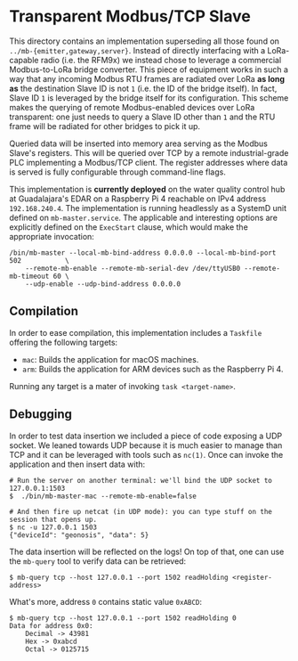 # Transparent Modbus/TCP Slave
This directory contains an implementation superseding all those found on `../mb-{emitter,gateway,server}`.
Instead of directly interfacing with a LoRa-capable radio (i.e. the RFM9x) we instead chose to leverage
a commercial Modbus-to-LoRa bridge converter. This piece of equipment works in such a way that any incoming
Modbus RTU frames are radiated over LoRa **as long as** the destination Slave ID is not `1` (i.e. the ID
of the bridge itself). In fact, Slave ID `1` is leveraged by the bridge itself for its configuration. This
scheme makes the querying of remote Modbus-enabled devices over LoRa transparent: one just needs to query
a Slave ID other than `1` and the RTU frame will be radiated for other bridges to pick it up.

Queried data will be inserted into memory area serving as the Modbus Slave's registers. This will be queried
over TCP by a remote industrial-grade PLC implementing a Modbus/TCP client. The register addresses where
data is served is fully configurable through command-line flags.

This implementation is **currently deployed** on the water quality control hub at Guadalajara's EDAR on
a Raspberry Pi 4 reachable on IPv4 address `192.168.240.4`. The implementation is running headlessly
as a SystemD unit defined on `mb-master.service`. The applicable and interesting options are explicitly
defined on the `ExecStart` clause, which would make the appropriate invocation:

    /bin/mb-master --local-mb-bind-address 0.0.0.0 --local-mb-bind-port 502           \
        --remote-mb-enable --remote-mb-serial-dev /dev/ttyUSB0 --remote-mb-timeout 60 \
        --udp-enable --udp-bind-address 0.0.0.0

## Compilation
In order to ease compilation, this implementation includes a `Taskfile` offering the following targets:

- `mac`: Builds the application for macOS machines.
- `arm`: Builds the application for ARM devices such as the Raspberry Pi 4.

Running any target is a mater of invoking `task <target-name>`.

## Debugging
In order to test data insertion we included a piece of code exposing a UDP socket. We leaned towards UDP
because it is much easier to manage than TCP and it can be leveraged with tools such as `nc(1)`. Once
can invoke the application and then insert data with:

    # Run the server on another terminal: we'll bind the UDP socket to 127.0.0.1:1503
    $  ./bin/mb-master-mac --remote-mb-enable=false

    # And then fire up netcat (in UDP mode): you can type stuff on the session that opens up.
    $ nc -u 127.0.0.1 1503
    {"deviceId": "geonosis", "data": 5}

The data insertion will be reflected on the logs! On top of that, one can use the `mb-query` tool
to verify data can be retrieved:

    $ mb-query tcp --host 127.0.0.1 --port 1502 readHolding <register-address>

What's more, address `0` contains static value `0xABCD`:

    $ mb-query tcp --host 127.0.0.1 --port 1502 readHolding 0
    Data for address 0x0:
        Decimal -> 43981
        Hex -> 0xabcd
        Octal -> 0125715
